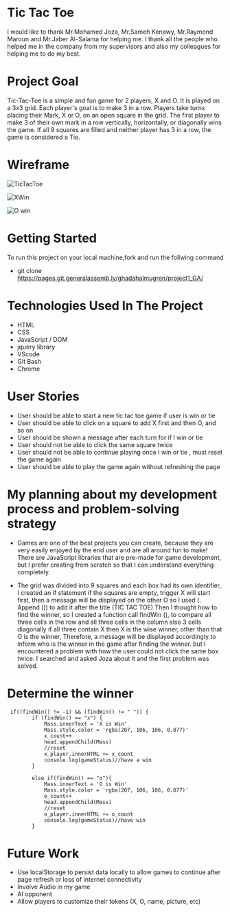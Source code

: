 # Tic Tac Toe 

I would like to thank Mr.Mohamed Joza, Mr.Sameh Kenawy, Mr.Raymond Maroun and Mr.Jaber Al-Salama for helping me. I thank all the people who helped me in the company from my supervisors and also my colleagues for helping me to do my best. 


# Project Goal

 Tic-Tac-Toe is a simple and fun game for 2 players, X and O. It is played on a 3x3 grid. Each player's goal is to make 3 in a row.
Players take turns placing their Mark, X or O, on an open square in the grid. The first player to make 3 of their own mark in a row vertically, horizontally, or diagonally wins the game.
If all 9 squares are filled and neither player has 3 in a row, the game is considered a Tie.

# Wireframe
![TicTacToe](https://media.git.generalassemb.ly/user/33079/files/16ac7300-4551-11eb-8d4e-6b75128569a5)

![XWin](https://media.git.generalassemb.ly/user/33079/files/f04aff80-4571-11eb-9c50-167ec9fc3e30)

![O win](https://media.git.generalassemb.ly/user/33079/files/1ec8da80-4572-11eb-85ba-76964d503cec)


# Getting Started
To run this project on your local machine,fork and run the follwing command 
- git clone https://pages.git.generalassemb.ly/ghadahalmugren/project1_GA/

# Technologies Used In The Project
- HTML
- CSS
- JavaScript / DOM
- jquery library
- VScode
- Git Bash
- Chrome



# User Stories

 - User should be able to start a new tic tac toe game if user is win or tie 
 - User should be able to click on a square to add X first and then O, and so on
 - User should be shown a message after each turn for if I win or tie
 - User should not be able to click the same square twice
 - User  should not be able to continue playing once I win or tie , must reset the game again
 - User should be able to play the game again without refreshing the page

# My planning about my development process and problem-solving strategy

- Games are one of the best projects you can create, because they are very easily enjoyed by the end user and are all around fun to make! There are JavaScript libraries that are pre-made for game development, but I prefer creating from scratch so that I can understand everything completely.
 
 - The grid was divided into 9 squares and each box had its own identifier, I created an if statement if the squares are empty, trigger X will start first, then a message will be displayed on the other O so I used (. Append ()) to add it after the title (TIC TAC TOE) Then I thought how to find the winner, so I created a function call findWin (), to compare all three cells in the row and all three cells in the column also 3 cells diagonally if all three contain X then X is the wise winner, other than that O is the winner, Therefore, a message will be displayed accordingly to inform who is the winner in the game after finding the winner.
but I encountered a problem with how the user could not click the same box twice. I searched and asked Joza about it and the first problem was solved.

# Determine the winner


```
 if((findWin() != -1) && (findWin() != " ")) {
        if (findWin() == "x") {
            Mass.innerText = 'X is Win'
            Mass.style.color = 'rgba(207, 106, 106, 0.877)'
            x_count++
            head.appendChild(Mass)
            //reset
            x_player.innerHTML += x_count
            console.log(gameStatus)//have a win
        }
        
        else if(findWin() == "o"){
            Mass.innerText = 'O is Win'
            Mass.style.color = 'rgba(207, 106, 106, 0.877)'
            o_count++
            head.appendChild(Mass)
            //reset
            o_player.innerHTML += o_count
            console.log(gameStatus)//have win
        }
```

#  Future Work
- Use localStorage to persist data locally to allow games to continue after page refresh or loss of internet connectivity
- Involve Audio in my game
- AI opponent
- Allow players to customize their tokens (X, O, name, picture, etc)

